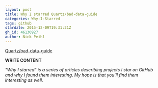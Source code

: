 ```yaml
---
layout: post
title: Why I starred Quartz/bad-data-guide
categories: Why-I-Starred
tags: github
stardate: 2015-12-09T19:31:21Z
gh_id: 46130927
author: Nick Peihl
---
```


[Quartz/bad-data-guide](https://github.com/Quartz/bad-data-guide)

**WRITE CONTENT**

*"Why I starred" is a series of articles describing projects I star on GitHub and why I found them interesting. My hope is that you'll find them interesting as well.*


